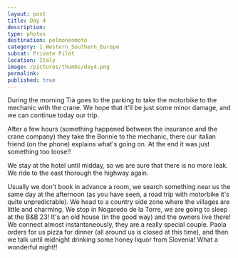 ```yaml
---
layout: post
title: Day 4
description: 
type: photos
destination: pelmonenmoto
category: 1_Western_Southern_Europe
subcat: Private Pilot
location: Italy
image: /pictures/thumbs/day4.png
permalink: 
published: true
---
```


During the morning Tià goes to the parking to take the motorbike to the mechanic with the crane. We hope that it'll be just some minor damage, and we can continue today our trip.

After a few hours (something happened between the insurance and the crane company) they take the Bonnie to the mechanic, there our italian friend (on the phone) explains what's going on. At the end it was just something too loose!!

We stay at the hotel until midday, so we are sure that there is no more leak. We ride to the east thorough the highway again.

Usually we don't book in advance a room, we search something near us the same day at the afternoon (as you have seen, a road trip with motorbike it's quite unpredictable). We head to a country side zone where the villages are little and charming. We stop in Nogaredo de la Torre, we are going to sleep at the B&B 23! It's an old house (in the good way) and the owners live there! We connect almost instantaneously, they are a really special couple. Paola orders for us pizza for dinner (all around us is closed at this time), and then we talk until midnight drinking some honey liquor from Slovenia! What a wonderful night!!


